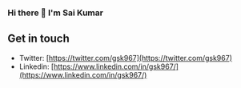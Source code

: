 ### Hi there 👋 I'm Sai Kumar 

<!--
**gsk967/gsk967** is a ✨ _special_ ✨ repository because its `README.md` (this file) appears on your GitHub profile.

Here are some ideas to get you started:

- 🔭 I’m currently working on ...
- 🌱 I’m currently learning ...
- 👯 I’m looking to collaborate on ...
- 🤔 I’m looking for help with ...
- 💬 Ask me about ...
- 📫 How to reach me: ...
- 😄 Pronouns: ...
- ⚡ Fun fact: ...
-->


<!--
![Sai Kumar's GitHub stats](https://github-readme-stats.vercel.app/api?username=gsk967&show_icons=true&theme=monokai)

 [![GitHub Streak](https://streak-stats.demolab.com?user=gsk967&theme=monokai)](https://git.io/streak-stats)  

[![Top Languages](https://github-readme-stats.vercel.app/api/top-langs/?username=gsk967&layout=compact&theme=monokai)](https://github.com/anuraghazra/github-readme-stats)
-->
 
## Get in touch
- Twitter: [https://twitter.com/gsk967](https://twitter.com/gsk967)
- Linkedin: [https://www.linkedin.com/in/gsk967/](https://www.linkedin.com/in/gsk967/)
